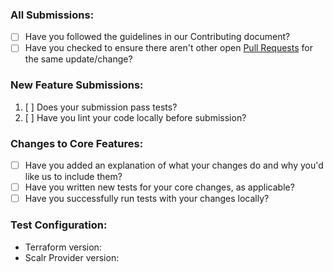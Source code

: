 ### All Submissions:

* [ ] Have you followed the guidelines in our Contributing document?
* [ ] Have you checked to ensure there aren't other open [Pull Requests](../../../pulls) for the same update/change?

### New Feature Submissions:

1. [ ] Does your submission pass tests?
2. [ ] Have you lint your code locally before submission?

### Changes to Core Features:

* [ ] Have you added an explanation of what your changes do and why you'd like us to include them?
* [ ] Have you written new tests for your core changes, as applicable?
* [ ] Have you successfully run tests with your changes locally?

### Test Configuration:
* Terraform version:
* Scalr Provider version:
